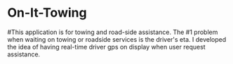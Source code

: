 # On-It-Towing

#This application is for towing and road-side assistance. The #1 problem when waiting on towing or roadside services is the driver's eta. I developed the idea of having real-time driver gps on display when user request assistance.

